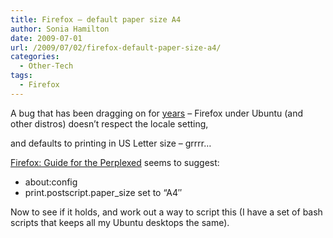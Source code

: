 ```yaml
---
title: Firefox – default paper size A4
author: Sonia Hamilton
date: 2009-07-01
url: /2009/07/02/firefox-default-paper-size-a4/
categories:
  - Other-Tech
tags:
  - Firefox
---
```

A bug that has been dragging on for [years][1] &#8211; Firefox under Ubuntu (and other distros) doesn&#8217;t respect the locale setting, 


<!--more-->

and defaults to printing in US Letter size &#8211; grrrr&#8230;

[Firefox: Guide for the Perplexed][2] seems to suggest:

  * about:config
  * print.postscript.paper_size set to &#8220;A4&#8243;

Now to see if it holds, and work out a way to script this (I have a set of bash scripts that keeps all my Ubuntu desktops the same).

 [1]: https://bugs.launchpad.net/firefox/+bug/10910
 [2]: http://www.ts-cyberia.net/firefox.html
